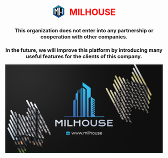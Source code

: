<h1 align="center">
  <img align="center" src="/assets/img/icons/webIcons/favicon-96x96.png" style="padding: 0 8px 8px 0; max-height: 40px" />
  <span style="color: red;">MILHOUSE</span>
</h1>

<h3 align="center">This organization does not enter into any partnership or cooperation with other companies.</h3>

<h3 align="center">In the future, we will improve this platform by introducing many useful features for the clients of this company.</h3>

<img align="center" src="/assets/img/other/githubIntro.png"/>
